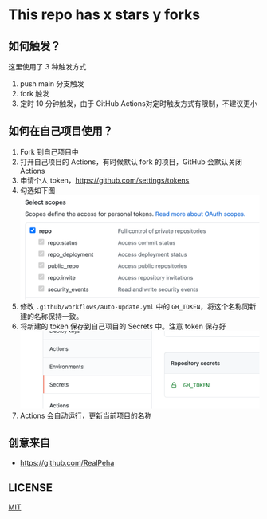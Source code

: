# This repo has x stars y forks

## 如何触发？

这里使用了 3 种触发方式

1. push main 分支触发
2. fork 触发
3. 定时 10 分钟触发，由于 GitHub Actions对定时触发方式有限制，不建议更小

## 如何在自己项目使用？

1. Fork 到自己项目中
2. 打开自己项目的 Actions，有时候默认 fork 的项目，GitHub 会默认关闭 Actions
3. 申请个人 token，https://github.com/settings/tokens
4. 勾选如下图
![](./token.png)
5. 修改 `.github/workflows/auto-update.yml` 中的 `GH_TOKEN`，将这个名称同新建的名称保持一致。
6. 将新建的 token 保存到自己项目的 Secrets 中。注意 token 保存好
![](./secrets.png)
7. Actions 会自动运行，更新当前项目的名称

## 创意来自

- https://github.com/RealPeha

## LICENSE

[MIT](./LICENSE)

